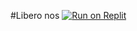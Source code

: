#Libero nos
[![Run on Replit](https://binbashbanana.github.io/deploy-buttons/buttons/remade/replit.svg)](https://github.com/terryben002/libero-nos)